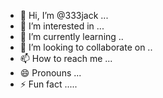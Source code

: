 - 👋 Hi, I’m @333jack ...
- 👀 I’m interested in ...
- 🌱 I’m currently learning ..
- 💞️ I’m looking to collaborate on ..
- 📫 How to reach me ...
- 😄 Pronouns ...
- ⚡ Fun fact .....

<!---
333jack/333jack is a ✨ special ✨ repository because its `README.md` (this file) appears on your GitHub profile.
You can click the Preview link to take a look at your changes.
--->
